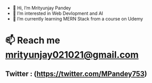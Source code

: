 - 👋 Hi, I’m Mrityunjay Pandey
- 👀 I’m interested in Web Devlopment and AI
- 🌱 I’m currently learning MERN Stack from a course on Udemy
# 📫 Reach me mrityunjay021021@gmail.com
## Twitter : (https://twitter.com/MPandey753)

<!---
Mrityunjay0705/Mrityunjay0705 is a ✨ special ✨ repository because its `README.md` (this file) appears on your GitHub profile.
You can click the Preview link to take a look at your changes.
--->
